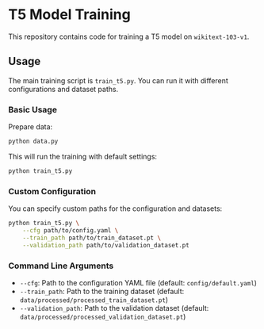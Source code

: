 # T5 Model Training

This repository contains code for training a T5 model on `wikitext-103-v1`.

## Usage

The main training script is `train_t5.py`. You can run it with different configurations and dataset paths.

### Basic Usage

Prepare data:
```bash
python data.py
```

This will run the training with default settings:

```bash
python train_t5.py
```


### Custom Configuration

You can specify custom paths for the configuration and datasets:

```bash
python train_t5.py \
    --cfg path/to/config.yaml \
    --train_path path/to/train_dataset.pt \
    --validation_path path/to/validation_dataset.pt
```

### Command Line Arguments

- `--cfg`: Path to the configuration YAML file (default: `config/default.yaml`)
- `--train_path`: Path to the training dataset (default: `data/processed/processed_train_dataset.pt`)
- `--validation_path`: Path to the validation dataset (default: `data/processed/processed_validation_dataset.pt`)